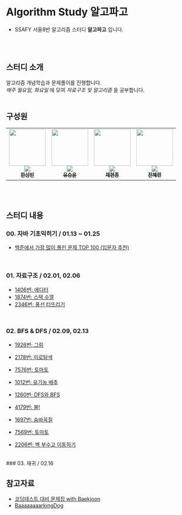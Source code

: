 # Algorithm Study 알고파고

- SSAFY 서울8반 알고리즘 스터디 __알고파고__ 입니다.
<br/>
<br/>

## 스터디 소개

알고리즘 개념학습과 문제풀이를 진행합니다.  
_매주 월요일, 화요일_ 에 모여 _자료구조 및 알고리즘_ 을 공부합니다.
<br/>
<br/>

## 구성원

<table>
  <tr>
    <td align="center"><a href="https://github.com/woohiq"><img src="https://avatars.githubusercontent.com/u/101312787?v=4?v=4?s=100" width="100px;" alt=""/><br /><img src="http://mazassumnida.wtf/api/mini/generate_badge?boj=leox97" widt="100px"><br /><sub><b>한상빈</b></sub></a><br /></td>    
    <td align="center"><a href="https://github.com/s-y-yu"><img src="https://avatars.githubusercontent.com/u/82228797?v=4?s=100" width="100px;" alt=""/><br /><img src="http://mazassumnida.wtf/api/mini/generate_badge?boj=syu" widt="100px"><br /><sub><b>유승윤</b></sub></a><br /></td>
    <td align="center"><a href="https://github.com/hjongc"><img src="https://avatars.githubusercontent.com/u/72199470?v=4" width="100px;" alt=""/><br /><img src="http://mazassumnida.wtf/api/mini/generate_badge?boj=yssg9187" widt="100px"><br /><sub><b>채현종</b></sub></a><br /></td>
    <td align="center"><a href="https://github.com/nutbrown"><img src="https://avatars.githubusercontent.com/u/111677826?v=4?s=100" width="100px;" alt=""/><br /><img src="http://mazassumnida.wtf/api/mini/generate_badge?boj=simbaba" widt="100px"><br /><sub><b>전혜련</b></sub></a><br /></td>     
  </tr>
</table>
<br/>
<br/>

## 스터디 내용

### 00. 자바 기초익히기 / 01.13 ~ 01.25
  - [백준에서 가장 많이 풀린 문제 TOP 100 (입문자 추천)](https://www.acmicpc.net/workbook/view/2435)
<br/>


### 01. 자료구조 / 02.01, 02.06
  - [1406번: 에디터](https://www.acmicpc.net/problem/1406)
  - [1874번: 스택 수열](https://www.acmicpc.net/problem/1874)
  - [2346번: 풍선 터뜨리기](https://www.acmicpc.net/problem/2346)
<br/>

### 02. BFS & DFS / 02.09, 02.13
  - [1926번: 그림](https://www.acmicpc.net/problem/1926)
  - [2178번: 미로탐색](https://www.acmicpc.net/problem/2178)
  - [7576번: 토마토](https://www.acmicpc.net/problem/7576)
  - [1012번: 유기농 배추](https://www.acmicpc.net/problem/1012)
  - [1260번: DFS와 BFS](https://www.acmicpc.net/problem/1260)

  - [4179번: 불!](https://www.acmicpc.net/problem/4179)
  - [1697번: 숨바꼭질](https://www.acmicpc.net/problem/1697)
  - [7569번: 토마토](https://www.acmicpc.net/problem/7569)
  - [2206번: 벽 부수고 이동하기](https://www.acmicpc.net/problem/2206)
<br/>  
### 03. 재귀 / 02.16

    
## 참고자료
  - [코딩테스트 대비 문제집 with Baekjoon](https://github.com/tony9402/baekjoon)
  - [BaaaaaaaarkingDog](https://github.com/encrypted-def/basic-algo-lecture/blob/master/workbook.md)
